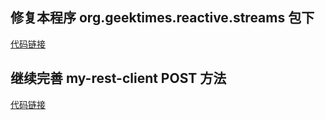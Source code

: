 ## 修复本程序 org.geektimes.reactive.streams 包下
[代码链接](https://github.com/xbtshady/XmgHomework/blob/main/no5/user-platform/my-reactive-messaging/src/test/java/org/geektimes/reactive/streams/DefaultPublisher.java
)

## 继续完善 my-rest-client POST 方法

[代码链接](https://github.com/xbtshady/XmgHomework/blob/main/no5/user-platform/my-rest-client/src/test/java/org/geektimes/rest/demo/RestClientPostDemo.java)